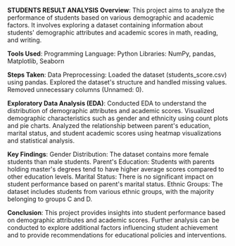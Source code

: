  **STUDENTS RESULT ANALYSIS**
**Overview**:
This project aims to analyze the performance of students based on various demographic and academic factors. It involves exploring a dataset containing information about students' demographic attributes and academic scores in math, reading, and writing.

**Tools Used**:
Programming Language: Python
Libraries: NumPy, pandas, Matplotlib, Seaborn

**Steps Taken**:
Data Preprocessing:
Loaded the dataset (students_score.csv) using pandas.
Explored the dataset's structure and handled missing values.
Removed unnecessary columns (Unnamed: 0).

**Exploratory Data Analysis (EDA)**:
Conducted EDA to understand the distribution of demographic attributes and academic scores.
Visualized demographic characteristics such as gender and ethnicity using count plots and pie charts.
Analyzed the relationship between parent's education, marital status, and student academic scores using heatmap visualizations and statistical analysis.

**Key Findings**:
Gender Distribution: The dataset contains more female students than male students.
Parent's Education: Students with parents holding master's degrees tend to have higher average scores compared to other education levels.
Marital Status: There is no significant impact on student performance based on parent's marital status.
Ethnic Groups: The dataset includes students from various ethnic groups, with the majority belonging to groups C and D.

**Conclusion**:
This project provides insights into student performance based on demographic attributes and academic scores.
Further analysis can be conducted to explore additional factors influencing student achievement and to provide recommendations for educational policies and interventions.
